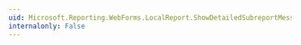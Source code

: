 ```yaml
---
uid: Microsoft.Reporting.WebForms.LocalReport.ShowDetailedSubreportMessages
internalonly: False
---
```

